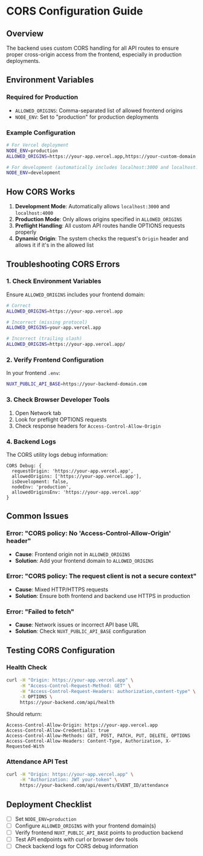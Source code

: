 # CORS Configuration Guide

## Overview
The backend uses custom CORS handling for all API routes to ensure proper cross-origin access from the frontend, especially in production deployments.

## Environment Variables

### Required for Production
- `ALLOWED_ORIGINS`: Comma-separated list of allowed frontend origins
- `NODE_ENV`: Set to "production" for production deployments

### Example Configuration
```bash
# For Vercel deployment
NODE_ENV=production
ALLOWED_ORIGINS=https://your-app.vercel.app,https://your-custom-domain.com

# For development (automatically includes localhost:3000 and localhost:4000)
NODE_ENV=development
```

## How CORS Works

1. **Development Mode**: Automatically allows `localhost:3000` and `localhost:4000`
2. **Production Mode**: Only allows origins specified in `ALLOWED_ORIGINS`
3. **Preflight Handling**: All custom API routes handle OPTIONS requests properly
4. **Dynamic Origin**: The system checks the request's `Origin` header and allows it if it's in the allowed list

## Troubleshooting CORS Errors

### 1. Check Environment Variables
Ensure `ALLOWED_ORIGINS` includes your frontend domain:
```bash
# Correct
ALLOWED_ORIGINS=https://your-app.vercel.app

# Incorrect (missing protocol)
ALLOWED_ORIGINS=your-app.vercel.app

# Incorrect (trailing slash)
ALLOWED_ORIGINS=https://your-app.vercel.app/
```

### 2. Verify Frontend Configuration
In your frontend `.env`:
```bash
NUXT_PUBLIC_API_BASE=https://your-backend-domain.com
```

### 3. Check Browser Developer Tools
1. Open Network tab
2. Look for preflight OPTIONS requests
3. Check response headers for `Access-Control-Allow-Origin`

### 4. Backend Logs
The CORS utility logs debug information:
```
CORS Debug: { 
  requestOrigin: 'https://your-app.vercel.app',
  allowedOrigins: ['https://your-app.vercel.app'],
  isDevelopment: false,
  nodeEnv: 'production',
  allowedOriginsEnv: 'https://your-app.vercel.app'
}
```

## Common Issues

### Error: "CORS policy: No 'Access-Control-Allow-Origin' header"
- **Cause**: Frontend origin not in `ALLOWED_ORIGINS`
- **Solution**: Add your frontend domain to `ALLOWED_ORIGINS`

### Error: "CORS policy: The request client is not a secure context"
- **Cause**: Mixed HTTP/HTTPS requests
- **Solution**: Ensure both frontend and backend use HTTPS in production

### Error: "Failed to fetch"
- **Cause**: Network issues or incorrect API base URL
- **Solution**: Check `NUXT_PUBLIC_API_BASE` configuration

## Testing CORS Configuration

### Health Check
```bash
curl -H "Origin: https://your-app.vercel.app" \
     -H "Access-Control-Request-Method: GET" \
     -H "Access-Control-Request-Headers: authorization,content-type" \
     -X OPTIONS \
     https://your-backend.com/api/health
```

Should return:
```
Access-Control-Allow-Origin: https://your-app.vercel.app
Access-Control-Allow-Credentials: true
Access-Control-Allow-Methods: GET, POST, PATCH, PUT, DELETE, OPTIONS
Access-Control-Allow-Headers: Content-Type, Authorization, X-Requested-With
```

### Attendance API Test
```bash
curl -H "Origin: https://your-app.vercel.app" \
     -H "Authorization: JWT your-token" \
     https://your-backend.com/api/events/EVENT_ID/attendance
```

## Deployment Checklist

- [ ] Set `NODE_ENV=production`
- [ ] Configure `ALLOWED_ORIGINS` with your frontend domain(s)
- [ ] Verify frontend `NUXT_PUBLIC_API_BASE` points to production backend
- [ ] Test API endpoints with curl or browser dev tools
- [ ] Check backend logs for CORS debug information
